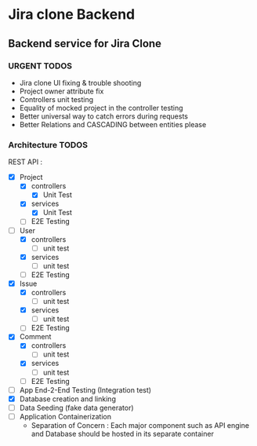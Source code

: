 # Jira clone Backend
## Backend service for Jira Clone
### URGENT TODOS
- Jira clone UI fixing & trouble shooting
- Project owner attribute fix
- Controllers unit testing
- Equality of mocked project in the controller testing
- Better universal way to catch errors during requests
- Better Relations and CASCADING between entities please

### Architecture TODOS

REST API :
- [x] Project
  - [x] controllers
    - [x] Unit Test
  - [x] services
    - [x] Unit Test
  - [ ] E2E Testing

- [ ] User
  - [x] controllers
    - [ ] unit test
  - [x] services
    - [ ] unit test
  - [ ] E2E Testing

- [x] Issue
  - [x] controllers
    - [ ] unit test
  - [x] services
    - [ ] unit test
  - [ ] E2E Testing

- [x] Comment
  - [x] controllers
    - [ ] unit test
  - [x] services
    - [ ] unit test
  - [ ] E2E Testing

- [ ] App End-2-End Testing (Integration test)
- [x] Database creation and linking
- [ ] Data Seeding (fake data generator)
- [ ] Application Containerization
    - Separation of Concern : Each major component such as API engine and Database should be hosted in its separate container
